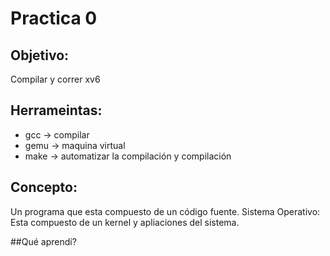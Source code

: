
# Practica 0

## Objetivo:
Compilar y correr xv6

## Herrameintas:
* gcc -> compilar
* gemu -> maquina virtual
* make -> automatizar la compilación y compilación

## Concepto:
Un programa que esta compuesto de un código fuente.
Sistema Operativo: Esta compuesto de un kernel y apliaciones del sistema.

##Qué aprendí?

